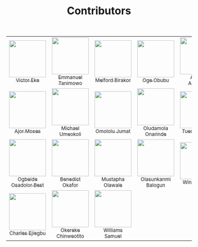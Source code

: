 <h1 align="center">Contributors</h1>

<br>

<table>
<tr>

<!-- Start of column-1 -->
<td align="center">
  <a href="https://github.com/evavic44">
    <img src="https://avatars.githubusercontent.com/u/62628408?v=4" width="100px"> <br/>
    <sub>Victor Eke</sub>
  </a>
</td>
<!-- End of column-1 -->
 <!-- Start of column-2 -->
<td align="center">
  <a href="https://github.com/Mannuel25">
    <img src="https://avatars.githubusercontent.com/u/68563757?v=4" width="100px"> <br/>
    <sub>Emmanuel Tanimowo</sub>
  </a>
</td>
<!-- End of column-2 -->
<!-- Start of column-3 -->
<td align="center">
  <a href="https://github.com/Melford-D">
    <img
      src="https://avatars.githubusercontent.com/u/67881299?v=4"
      width="100px"
    />
    <br />
    <sub>Melford Birakor</sub>
  </a>
</td>
<!-- End of column-3 -->
<!-- Start of column-4 -->
<td align="center">
  <a href="https://github.com/ogeobubu">
    <img
      src="https://avatars.githubusercontent.com/u/68722564?v=4"
      width="100px"
    />
    <br />
    <sub>Oge Obubu</sub>
  </a>
</td>
<!-- End of column-4 -->
<!-- Start of column-5 -->
<td align="center">
  <a href="https://github.com/ahmadadejumo">
    <img
      src="https://avatars.githubusercontent.com/u/55682552?v=4"
      width="100px"
    />
    <br />
    <sub>Ahmad Adejumo</sub>
  </a>
</td>
<!-- End of column-5 -->
<!-- Start of column-6 -->
<td align="center">
  <a href="https://github.com/vermilion4">
    <img
      src="https://avatars.githubusercontent.com/u/49479307?v=4"
      width="100px"
    />
    <br />
    <sub>Adaeze Ndupu</sub>
  </a>
</td>
<!-- End of column-6 -->
<!-- Start of column-7 -->
<td align="center">
  <a href="https://github.com/pablo-clueless">
    <img
      src="https://avatars.githubusercontent.com/u/68032187?v=4"
      width="100px"
    />
    <br />
    <sub>Samson OKunola</sub>
  </a>
</td>
<!-- End of column-7 -->
</tr>

<tr>
  <!-- Start of column-8 -->
  <td align="center">
    <a href="https://github.com/ajormoses">
      <img
        src="https://avatars.githubusercontent.com/ajormoses"
        width="100px"
      />
      <br />
      <sub>Ajor Moses</sub>
    </a>
  </td>
  <!-- End of column-8 -->
  <!-- Start of column-9 -->
  <td align="center">
    <a href="https://github.com/mikey247">
      <img
        src="https://avatars.githubusercontent.com/u/93191705?v=4"
        width="100px"
      />
      <br />
      <sub>Michael Umeokoli</sub>
    </a>
  </td>
  <!-- End of column-9 -->
  <!-- Start of column-10 -->
  <td align="center">
    <a href="https://github.com/Jummate">
      <img
        src="https://avatars.githubusercontent.com/u/40699198?v=4"
        width="100px"
      />
      <br />
      <sub>Omololu Jumat</sub>
    </a>
  </td>
  <!-- End of column-10 -->

  <!-- Start of column-11 -->
<td align="center">
  <a href="https://github.com/damtrix">
    <img
      src="https://avatars.githubusercontent.com/u/42788669?s=400&u=be1f9d656fa29d9a56bd2d47c19936a550d11532&v=4"
      width="100px"
    />
    <br />
    <sub>Oludamola Onarinde</sub>
  </a>
</td>
<!-- End of column-11 -->
 <!-- Start of column-12 -->
<td align="center">
  <a href="https://github.com/0tuedon">
    <img
      src="https://avatars.githubusercontent.com/u/90271995?v=4"
      width="100px"
    />
    <br />
    <sub>Tuedon Tuoyo</sub>
  </a>
</td>
<!-- End of column-12 -->
<!-- Start of column-13 -->
<td align="center">
  <a href="https://github.com/Analog-ng">
    <img
      src="https://avatars.githubusercontent.com/u/74217320?v=4"
      width="100px"
    />
    <br />
    <sub>Oluwabamise Olatunji</sub>
  </a>
</td>
<!-- End of column-13 -->

 <!-- Start of column-14 -->
  <td align="center">
  <a href="https://github.com/daveeedu">
    <img
      src="https://avatars.githubusercontent.com/u/10342715?v=4"
      width="100px"
    />
    <br />
    <sub>David Edu</sub>
  </a>
</td>
<!-- End of column-14 -->
</tr>
<tr>
<!-- Start of column-15 -->
<td align="center">
  <a href="https://github.com/ogbeidebest">
    <img
      src="https://avatars.githubusercontent.com/u/78824140?v=4"
      width="100px"
    />
    <br />
    <sub>Ogbeide Osadolor Best</sub>
  </a>
</td>
<!-- End of column-15 -->
<!-- Start of column-16 -->
<td align="center">
  <a href="https://github.com/Benn1440">
    <img
      src="https://avatars.githubusercontent.com/u/67696393?v=4"
      width="100px"
    />
    <br />
    <sub>Benedict Okafor</sub>
  </a>
</td>
<!-- End of column-16-->
<!-- Start of column-17 -->
<td align="center">
  <a href="https://github.com/walemust">
    <img
      src="https://avatars.githubusercontent.com/u/52992651?v=4"
      width="100px"
    />
    <br />
    <sub>Mustapha Olawale</sub>
  </a>
</td>
<!-- End of column-17 -->
<!-- Start of column-18 -->
<td align="center">
  <a href="https://github.com/sukodes">
    <img
      src="https://avatars.githubusercontent.com/u/80556643?v=4"
      width="100px"
    />
    <br />
    <sub>Olasunkanmi Balogun</sub>
  </a>
</td>
<!-- End of column-18 -->
<!-- Start of column-19 -->
<td align="center">
  <a href="https://github.com/winniffy">
    <img
      src="https://avatars.githubusercontent.com/u/81039726?v=4"
      width="100px"
    />
    <br />
    <sub>Winner Umeh</sub>
   </a>
 </td>
 <!-- End of column-19 -->
 <!-- Start of column-1 -->
<td align="center">
  <a href="https://github.com/Boye95">
    <img
      src="https://avatars.githubusercontent.com/u/74235313?v=4"
      width="100px"
    />
    <br />
    <sub>Adeboye Folaranmi</sub>
  </a>
</td>
<!-- End of column-1 -->
 <!-- Start of column-20 -->
<td align="center">
  <a href="https://github.com/frankiefab100">
    <img
      src="https://avatars.githubusercontent.com/u/46662771?v=4"
      width="100px"
    />
    <br />
    <sub>Franklin Ohaegbulam</sub>
  </a>
</td>
<!-- End of column-20 -->
 <!-- Start of column-21 -->
<td align="center">
  <a href="https://github.com/Chuksmbanaso">
    <img
      src="https://avatars.githubusercontent.com/u/89187837?v=4"
      width="100px"
    />
    <br />
    <sub>Chuks Mbanaso</sub>
  </a>
</td>
<!-- End of column-21 -->
</tr>
<tr>
<!-- Start of column-22 -->
<td align="center">
  <a href="https://github.com/keleris32">
    <img
      src="https://avatars.githubusercontent.com/u/16802517?v=4"
      width="100px"
    />
    <br />
    <sub>Charles Ejiegbu</sub>
  </a>
</td>
<!-- End of column-22 -->
<!-- Start of column-23 -->
<td align="center">
  <a href="https://github.com/okerekechinweotito">
    <img
      src="https://avatars.githubusercontent.com/u/65835404?v=4"
      width="100px"
    />
    <br />
    <sub>Okereke Chinweotito</sub>
  </a>
</td>
<!-- End of column-23 -->
<!-- Start of column-24 -->
<td align="center">
  <a href="https://github.com/williamssam">
    <img
      src="https://avatars.githubusercontent.com/u/68322437?v=4"
      width="100px"
    />
    <br />
    <sub>Williams Samuel</sub>
  </a>
</td>
<!-- End of column-24 -->
</tr>
</table>
